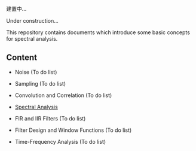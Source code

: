 建置中...

Under construction...

This repository contains documents which introduce some basic concepts for spectral analysis.

## Content

- Noise (To do list)

- Sampling (To do list)

- Convolution and Correlation (To do list)

- [Spectral Analysis](https://nbviewer.jupyter.org/github/yeh8211TK/DSP/blob/master/Spectral%20analysis.ipynb)

- FIR and IIR Filters (To do list)

- Filter Design and Window Functions (To do list)

- Time-Frequency Analysis (To do list)
